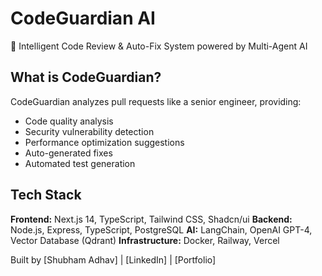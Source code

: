 # CodeGuardian AI

🤖 Intelligent Code Review & Auto-Fix System powered by Multi-Agent AI

## What is CodeGuardian?

CodeGuardian analyzes pull requests like a senior engineer, providing:
- Code quality analysis
- Security vulnerability detection  
- Performance optimization suggestions
- Auto-generated fixes
- Automated test generation

## Tech Stack

**Frontend:** Next.js 14, TypeScript, Tailwind CSS, Shadcn/ui
**Backend:** Node.js, Express, TypeScript, PostgreSQL
**AI:** LangChain, OpenAI GPT-4, Vector Database (Qdrant)
**Infrastructure:** Docker, Railway, Vercel

Built by [Shubham Adhav] | [LinkedIn] | [Portfolio]
